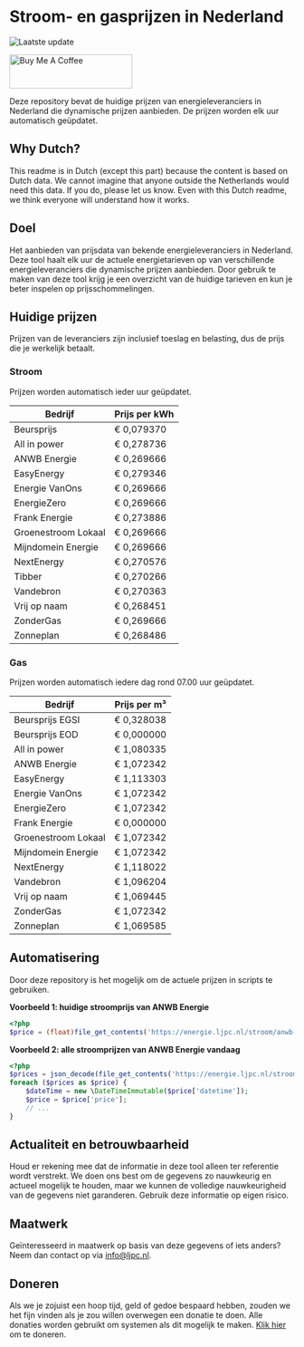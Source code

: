 # Stroom- en gasprijzen in Nederland

![Laatste update](https://img.shields.io/badge/laatste%20update-2023--08--19%2009%3A00%20CET-brightgreen)

<a href="https://www.buymeacoffee.com/Lars-" target="_blank"><img src="https://cdn.buymeacoffee.com/buttons/v2/default-orange.png" alt="Buy Me A Coffee" height="60" style="height: 60px !important;width: 217px !important;" ></a>

Deze repository bevat de huidige prijzen van energieleveranciers in Nederland die dynamische prijzen aanbieden. De prijzen worden elk uur automatisch geüpdatet.

## Why Dutch?

This readme is in Dutch (except this part) because the content is based on Dutch data. We cannot imagine that anyone outside the Netherlands would need this data. If you do, please let us know. Even with this Dutch readme, we think
everyone will understand how it works.

## Doel

Het aanbieden van prijsdata van bekende energieleveranciers in Nederland. Deze tool haalt elk uur de actuele energietarieven op van verschillende energieleveranciers die dynamische prijzen aanbieden. Door gebruik te maken van deze tool
krijg je een overzicht van de huidige tarieven en kun je beter inspelen op prijsschommelingen.

## Huidige prijzen

Prijzen van de leveranciers zijn inclusief toeslag en belasting, dus de prijs die je werkelijk betaalt.

### Stroom

Prijzen worden automatisch ieder uur geüpdatet.

 Bedrijf | Prijs per kWh 
---------|---------------
Beursprijs | € 0,079370
All in power | € 0,278736
ANWB Energie | € 0,269666
EasyEnergy | € 0,279346
Energie VanOns | € 0,269666
EnergieZero | € 0,269666
Frank Energie | € 0,273886
Groenestroom Lokaal | € 0,269666
Mijndomein Energie | € 0,269666
NextEnergy | € 0,270576
Tibber | € 0,270266
Vandebron | € 0,270363
Vrij op naam | € 0,268451
ZonderGas | € 0,269666
Zonneplan | € 0,268486


### Gas

Prijzen worden automatisch iedere dag rond 07.00 uur geüpdatet.

 Bedrijf | Prijs per m³ 
---------|--------------
Beursprijs EGSI | € 0,328038
Beursprijs EOD | € 0,000000
All in power | € 1,080335
ANWB Energie | € 1,072342
EasyEnergy | € 1,113303
Energie VanOns | € 1,072342
EnergieZero | € 1,072342
Frank Energie | € 0,000000
Groenestroom Lokaal | € 1,072342
Mijndomein Energie | € 1,072342
NextEnergy | € 1,118022
Vandebron | € 1,096204
Vrij op naam | € 1,069445
ZonderGas | € 1,072342
Zonneplan | € 1,069585


## Automatisering

Door deze repository is het mogelijk om de actuele prijzen in scripts te gebruiken.

**Voorbeeld 1: huidige stroomprijs van ANWB Energie**

```php
<?php
$price = (float)file_get_contents('https://energie.ljpc.nl/stroom/anwb-energie-nu.txt');

```

**Voorbeeld 2: alle stroomprijzen van ANWB Energie vandaag**

```php
<?php
$prices = json_decode(file_get_contents('https://energie.ljpc.nl/stroom/all-in-power-vandaag.json'),true);
foreach ($prices as $price) {
    $dateTime = new \DateTimeImmutable($price['datetime']);
    $price = $price['price'];
    // ...
}
```

## Actualiteit en betrouwbaarheid

Houd er rekening mee dat de informatie in deze tool alleen ter referentie wordt verstrekt. We doen ons best om de gegevens zo nauwkeurig en actueel mogelijk te houden, maar we kunnen de volledige nauwkeurigheid van de gegevens niet
garanderen. Gebruik deze informatie op eigen risico.

## Maatwerk

Geïnteresseerd in maatwerk op basis van deze gegevens of iets anders? Neem dan contact op
via [info@ljpc.nl](mailto:info@ljpc.nl?subject=Energie%20prijzen).

## Doneren

Als we je zojuist een hoop tijd, geld of gedoe bespaard hebben, zouden we het fijn vinden als je zou willen overwegen een
donatie te doen. Alle donaties worden gebruikt om systemen als dit mogelijk te
maken. [Klik hier](https://www.buymeacoffee.com/Lars-) om te doneren.
